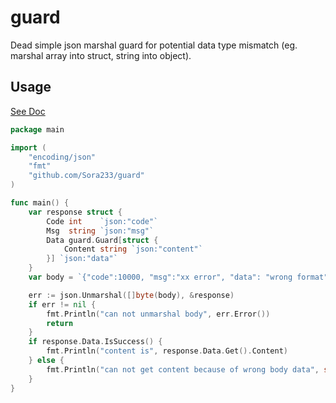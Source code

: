 # guard

Dead simple json marshal guard for potential data type mismatch (eg. marshal array into struct, string into object).

## Usage

[See Doc](https://pkg.go.dev/github.com/Sora233/guard)

```go
package main

import (
	"encoding/json"
	"fmt"
	"github.com/Sora233/guard"
)

func main() {
	var response struct {
		Code int    `json:"code"`
		Msg  string `json:"msg"`
		Data guard.Guard[struct {
			Content string `json:"content"`
		}] `json:"data"`
	}
	var body = `{"code":10000, "msg":"xx error", "data": "wrong format"}`

	err := json.Unmarshal([]byte(body), &response)
	if err != nil {
		fmt.Println("can not unmarshal body", err.Error())
		return
	}
	if response.Data.IsSuccess() {
		fmt.Println("content is", response.Data.Get().Content)
	} else {
		fmt.Println("can not get content because of wrong body data", string(response.Data.GetRaw()))
	}
}

```